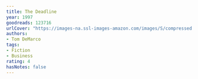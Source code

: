 ```yaml
---
title: The Deadline
year: 1997
goodreads: 123716
urlCover: "https://images-na.ssl-images-amazon.com/images/S/compressed.photo.goodreads.com/books/1356474444i/123716.jpg"
authors:
- Tom DeMarco
tags:
- Fiction
- Business
rating: 4
hasNotes: false
---
```

